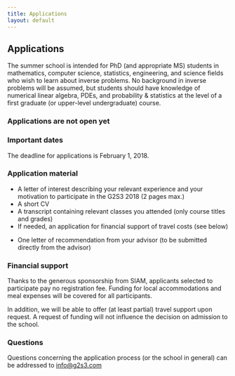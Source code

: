 ```yaml
---
title: Applications
layout: default
---
```


## Applications
The summer school is intended for PhD (and appropriate MS) students in mathematics, computer science, statistics, engineering, and science fields who wish to learn about inverse problems. No background in inverse problems will be assumed, but students should have knowledge of numerical linear algebra, PDEs, and probability & statistics at the level of a first graduate (or upper-level undergraduate) course.

<!--- TODO: Add a diversity/inclusion statement --->

### Applications are not open yet

### Important dates
The deadline for applications is February 1, 2018.

### Application material
<!--- TODO: Add fillable coverpage to download --->
- A letter of interest describing your relevant experience and your motivation to participate in the G2S3 2018 (2 pages max.)
- A short CV
- A transcript containing relevant classes you attended (only course titles and grades)
- If needed, an application for financial support of travel costs (see below)

<!--- To apply send an e-mail with single PDF file containg the above information and subject line : Application: FirstName LastName--->
- One letter of recommendation from your advisor (to be submitted directly from the advisor)
<!--- Advisors will send e-mail with subject line Recommendation: FirstName LastName--->

### Financial support
Thanks to the generous sponsorship from SIAM, applicants selected to participate pay no registration fee. Funding for local accommodations and meal expenses will be covered for all participants.

In addition, we will be able to offer (at least partial) travel support upon request. A request of funding will not influence the decision on admission to the school.

### Questions
Questions concerning the application process (or the school in general) can be addressed to [info@g2s3.com](mailto:info@g2s3.com)
